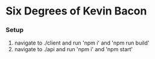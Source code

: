 # Six Degrees of Kevin Bacon 

### Setup
1. navigate to ./client and run 'npm i' and 'npm run build'
2. navigate to ./api and run 'npm i' and 'npm start'

